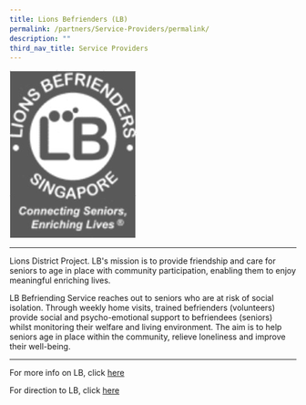 ```yaml
---
title: Lions Befrienders (LB)
permalink: /partners/Service-Providers/permalink/
description: ""
third_nav_title: Service Providers
---
```

![](/images/LB.jpg)

---------------------------------------

Lions District Project. LB's mission is to provide friendship and care for seniors to age in place with community participation, enabling them to enjoy meaningful enriching lives.

LB Befriending Service reaches out to seniors who are at risk of social isolation. Through weekly home visits, trained befrienders (volunteers) provide social and psycho-emotional support to befriendees (seniors) whilst monitoring their welfare and living environment. The aim is to help seniors age in place within the community, relieve loneliness and improve their well-being.


---------------------------------------------------

For more info on LB, click [here](https://www.lionsbefrienders.org.sg/)


For direction to LB, click [here](https://www.google.com/maps/place/Lions+Befrienders+HQ/@1.2849059,103.684463,12z/data=!4m5!3m4!1s0x31da197e7daf0425:0xe561f0e01541502c!8m2!3d1.2849016!4d103.824554)
